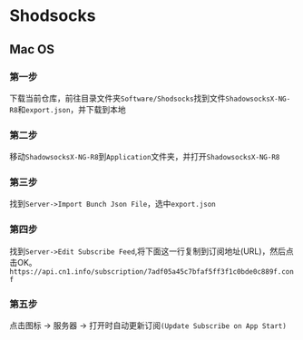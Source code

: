 # Shodsocks

## Mac OS

### 第一步
下载当前仓库，前往目录文件夹`Software/Shodsocks`找到文件`ShadowsocksX-NG-R8`和`export.json`，并下载到本地
### 第二步
移动`ShadowsocksX-NG-R8`到`Application`文件夹，并打开`ShadowsocksX-NG-R8`
### 第三步
找到`Server->Import Bunch Json File`，选中`export.json`
### 第四步
找到`Server->Edit Subscribe Feed`,将下面这一⾏复制到订阅地址(URL)，然后点击OK。 `https://api.cn1.info/subscription/7adf05a45c7bfaf5ff3f1c0bde0c889f.conf`
### 第五步
点击图标 -> 服务器 -> 打开时自动更新订阅`(Update Subscribe on App Start)`
